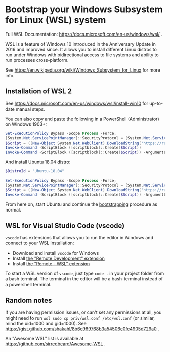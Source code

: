 # Bootstrap your Windows Subsystem for Linux (WSL) system

Full WSL Documentation: https://docs.microsoft.com/en-us/windows/wsl/ .

WSL is a feature of Windows 10 introduced in the Anniversary Update in 2016 and improved since.
It allows you to install different Linux distros to run under Windows
with bidirectional access to file systems and ability to run processes cross-platform.

See https://en.wikipedia.org/wiki/Windows_Subsystem_for_Linux for more info.


## Installation of WSL 2

See https://docs.microsoft.com/en-us/windows/wsl/install-win10 for up-to-date manual steps.

You can also copy and paste the following in a PowerShell (Administrator) on Windows 1903+:

```powershell
Set-ExecutionPolicy Bypass -Scope Process -Force;
[System.Net.ServicePointManager]::SecurityProtocol = [System.Net.ServicePointManager]::SecurityProtocol -bor 3072;
$Script = ((New-Object System.Net.WebClient).DownloadString('https://raw.githubusercontent.com/ysoftwareab/platform/bin/windows-install-wsl.ps1'))
Invoke-Command -ScriptBlock ([scriptblock]::Create($Script))
Invoke-Command -ScriptBlock ([scriptblock]::Create($Script)) -ArgumentList
```

And install Ubuntu 18.04 distro:

```powershell
$DistroId = "Ubuntu-18.04"

Set-ExecutionPolicy Bypass -Scope Process -Force;
[System.Net.ServicePointManager]::SecurityProtocol = [System.Net.ServicePointManager]::SecurityProtocol -bor 3072;
$Script = ((New-Object System.Net.WebClient).DownloadString('https://raw.githubusercontent.com/ysoftwareab/platform/bin/windows-install-wsl-app.ps1'))
Invoke-Command -ScriptBlock ([scriptblock]::Create($Script)) -ArgumentList $DistroId
```

From here on, start Ubuntu and continue the [bootstrapping](README.md) procedure as normal.


## WSL for Visual Studio Code (vscode)

`vscode` has extensions that allows you to run the editor in Windows and connect to your WSL installation:

* Download and install `vscode` for Windows
* Install [the "Remote Development" extension](https://marketplace.visualstudio.com/items?itemName=ms-vscode-remote.vscode-remote-extensionpack)
* Install [the "Remote - WSL" extension](https://marketplace.visualstudio.com/items?itemName=ms-vscode-remote.remote-wsl)

To start a WSL version of `vscode`, just type `code .` in your project folder from a bash terminal.
The terminal in the editor will be a bash-terminal instead of a powershell terminal.


## Random notes

If you are having permission issues, or can't set any permissions at all, you might need to run
`wsl sudo cp priv/wsl.conf /etc/wsl.conf` (or similar, mind the uid=1000 and gid=1000).
See https://gist.github.com/shakahl/8b6c969768b3a54506c0fc4905d729a0 .

An "Awesome WSL" list is available at https://github.com/sirredbeard/Awesome-WSL .

